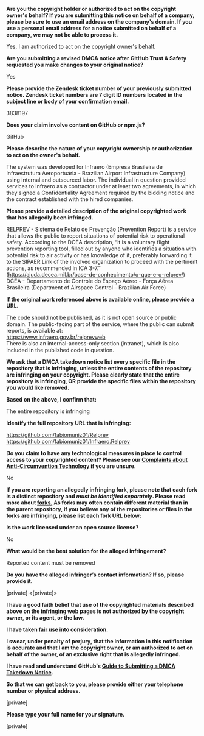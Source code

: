 **Are you the copyright holder or authorized to act on the copyright owner's behalf? If you are submitting this notice on behalf of a company, please be sure to use an email address on the company's domain. If you use a personal email address for a notice submitted on behalf of a company, we may not be able to process it.**

Yes, I am authorized to act on the copyright owner's behalf.

**Are you submitting a revised DMCA notice after GitHub Trust & Safety requested you make changes to your original notice?**

Yes

**Please provide the Zendesk ticket number of your previously submitted notice. Zendesk ticket numbers are 7 digit ID numbers located in the subject line or body of your confirmation email.**

3838197

**Does your claim involve content on GitHub or npm.js?**

GitHub

**Please describe the nature of your copyright ownership or authorization to act on the owner's behalf.**

The system was developed for Infraero (Empresa Brasileira de Infraestrutura Aeroportuária - Brazilian Airport Infrastructure Company) using internal and outsourced labor. The individual in question provided services to Infraero as a contractor under at least two agreements, in which they signed a Confidentiality Agreement required by the bidding notice and the contract established with the hired companies.

**Please provide a detailed description of the original copyrighted work that has allegedly been infringed.**

RELPREV - Sistema de Relato de Prevenção (Prevention Report) is a service that allows the public to report situations of potential risk to operational safety. According to the DCEA description, “it is a voluntary flight prevention reporting tool, filled out by anyone who identifies a situation with potential risk to air activity or has knowledge of it, preferably forwarding it to the SIPAER Link of the involved organization to proceed with the pertinent actions, as recommended in ICA 3-7.”  
(https://ajuda.decea.mil.br/base-de-conhecimento/o-que-e-o-relprev/)  
DCEA - Departamento de Controle do Espaço Aéreo - Força Aérea Brasileira (Department of Airspace Control – Brazilian Air Force)

**If the original work referenced above is available online, please provide a URL.**

The code should not be published, as it is not open source or public domain. The public-facing part of the service, where the public can submit reports, is available at:  
https://www.infraero.gov.br/relprevweb  
There is also an internal-access-only section (intranet), which is also included in the published code in question.

**We ask that a DMCA takedown notice list every specific file in the repository that is infringing, unless the entire contents of the repository are infringing on your copyright. Please clearly state that the entire repository is infringing, OR provide the specific files within the repository you would like removed.**

**Based on the above, I confirm that:**

The entire repository is infringing

**Identify the full repository URL that is infringing:**

https://github.com/fabiomuniz01/Relprev  
https://github.com/fabiomuniz01/Infraero.Relprev

**Do you claim to have any technological measures in place to control access to your copyrighted content? Please see our <a href="https://docs.github.com/articles/guide-to-submitting-a-dmca-takedown-notice#complaints-about-anti-circumvention-technology">Complaints about Anti-Circumvention Technology</a> if you are unsure.**

No

**If you are reporting an allegedly infringing fork, please note that each fork is a distinct repository and <i>must be identified separately</i>. Please read more about <a href="https://docs.github.com/articles/dmca-takedown-policy#b-what-about-forks-or-whats-a-fork">forks.</a> As forks may often contain different material than in the parent repository, if you believe any of the repositories or files in the forks are infringing, please list each fork URL below:**

**Is the work licensed under an open source license?**

No

**What would be the best solution for the alleged infringement?**

Reported content must be removed

**Do you have the alleged infringer’s contact information? If so, please provide it.**

[private] <[private]>

**I have a good faith belief that use of the copyrighted materials described above on the infringing web pages is not authorized by the copyright owner, or its agent, or the law.**

**I have taken <a href="https://www.lumendatabase.org/topics/22">fair use</a> into consideration.**

**I swear, under penalty of perjury, that the information in this notification is accurate and that I am the copyright owner, or am authorized to act on behalf of the owner, of an exclusive right that is allegedly infringed.**

**I have read and understand GitHub's <a href="https://docs.github.com/articles/guide-to-submitting-a-dmca-takedown-notice/">Guide to Submitting a DMCA Takedown Notice</a>.**

**So that we can get back to you, please provide either your telephone number or physical address.**

[private]

**Please type your full name for your signature.**

[private]

